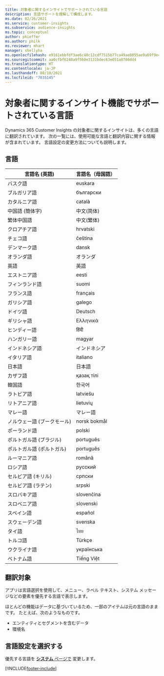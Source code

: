 ```yaml
---
title: 対象者に関するインサイトでサポートされている言語
description: 言語サポートを理解して構成します。
ms.date: 02/26/2021
ms.service: customer-insights
ms.subservice: audience-insights
ms.topic: conceptual
author: pkieffer
ms.author: philk
ms.reviewer: mhart
manager: shellyha
ms.openlocfilehash: e9161ebbfdf3ae6c48c12cdf7515b77ca49ae8055ae9a69f9ec314bc1247aeaf
ms.sourcegitcommit: aa0cfbf6240a9f560e3131bdec63e051a8786dd4
ms.translationtype: HT
ms.contentlocale: ja-JP
ms.lasthandoff: 08/10/2021
ms.locfileid: "7035145"
---
```

# <a name="supported-languages-for-audience-insights-capability"></a>対象者に関するインサイト機能でサポートされている言語

Dynamics 365 Customer Insights の対象者に関するインサイトは、多くの言語に翻訳されています。 次の一覧には、使用可能な言語と翻訳内容に関する情報が含まれています。 言語設定の変更方法についても説明します。 

## <a name="languages"></a>言語

| 言語名 (英語)|  言語名（母国語） |
| ------------- | ------------- |
| バスク語 | euskara |
| ブルガリア語 | български |
| カタルニア語 | català |
| 中国語 (簡体字) | 中文(简体) |
| 繁体中国語 | 中文(繁体) |
| クロアチア語 | hrvatski |
| チェコ語 | čeština |
| デンマーク語 | dansk |
| オランダ語 | オランダ |
| 英語 | 英語 |
| エストニア語 | eesti |
| フィンランド語 | suomi |
| フランス語 | français |
| ガリシア語 | galego |
| ドイツ語 | Deutsch |
| ギリシャ語 | Ελληνικά |
| ヒンディー語 | हिंदी |
| ハンガリー語 | magyar |
| インドネシア語 | インドネシア |
| イタリア語 | italiano |
| 日本語 | 日本語 |
| カザフ語 | қазақ тілі |
| 韓国語 | 한국어 |
| ラトビア語 | latviešu |
| リトアニア語 | lietuvių |
| マレー語 | マレー語 |
| ノルウェー語 (ブークモール) | norsk bokmål |
| ポーランド語 | polski |
| ポルトガル語 (ブラジル) | português |
| ポルトガル語 (ポルトガル) | português |
| ルーマニア語 | română |
| ロシア語 | pусский |
| セルビア語 (キリル) | српски |
| セルビア語 (ラテン) | srpski |
| スロバキア語 | slovenčina |
| スロベニア語 | slovenski |
| スペイン語 | español |
| スウェーデン語 | svenska |
| タイ語 | ไทย |
| トルコ語 | Türkçe |
| ウクライナ語 | українська |
| ベトナム語 | Tiếng Việt |

## <a name="whats-translated"></a>翻訳対象

アプリは言語選択を使用して、メニュー、ラベル テキスト、システム メッセージなどの要素を優先する言語で表示します。

ほとんどの機能はデータに基づいているため、一部のアイテムは元の言語のままです。 たとえば、次のようなものです。

- エンティティとセグメントを含むデータ
- 環境名

## <a name="choose-your-language-settings"></a>言語設定を選択する  

優先する言語を [**システム** ページで](system.md) 変更します。


[!INCLUDE[footer-include](../includes/footer-banner.md)]